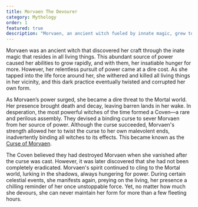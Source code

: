 ```yaml
---
title: Morvaen The Devourer
category: Mythology
order: 1
featured: true
description: "Morvaen, an ancient witch fueled by innate magic, grew to terrible strength, her relentless pursuit twisted her form and brought death and decay to the mortal realm."
---
```


Morvaen was an ancient witch that discovered her craft through the inate magic that resides in all living things. This abundant source of power caused her abilities to grow rapidly, and with them, her insatiable hunger for more. However, her relentless pursuit of power came at a dire cost. As she tapped into the life force around her, she withered and killed all living things in her vicinity, and this dark practice eventually twisted and corrupted her own form.

As Morvaen’s power surged, she became a dire threat to the Mortal world. Her presence brought death and decay, leaving barren lands in her wake. In desperation, the most powerful witches of the time formed a Coven—a rare and perilous assembly. They devised a binding curse to sever Morvaen from her source of power. Although the curse succeeded, Morvaen's strength allowed her to twist the curse to her own malevolent ends, inadvertently binding all witches to its effects. This became known as the [Curse of Morvaen](/explore/witchcraft/the-curse.html).

The Coven believed they had destroyed Morvaen when she vanished after the curse was cast. However, it was later discovered that she had not been completely eradicated. Morvaen's spirit continued to cling to the Mortal world, lurking in the shadows, always hungering for power. During certain celestial events, she manifests again, preying on the living, her presence a chilling reminder of her once unstoppable force. Yet, no matter how much she devours, she can never maintain her form for more than a few fleeting hours.